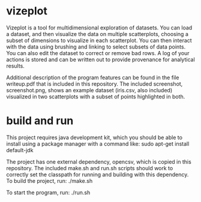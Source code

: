 vizeplot
========

Vizeplot is a tool for multidimensional exploration of datasets. You can load
a dataset, and then visualize the data on multiple scatterplots, choosing a
subset of dimensions to visualize in each scatterplot. You can then interact
with the data using brushing and linking to select subsets of data points. You
can also edit the dataset to correct or remove bad rows. A log of your actions
is stored and can be written out to provide provenance for analytical results.

Additional description of the program features can be found in the file 
writeup.pdf that is included in this repository. The included screenshot,
screenshot.png, shows an example dataset (iris.csv, also included) visualized
in two scatterplots with a subset of points highlighted in both.


build and run
=============

This project requires java development kit, which you should be able to install
using a package manager with a command like:
sudo apt-get install default-jdk

The project has one external dependency, opencsv, which is copied in this 
repository. The included make.sh and run.sh scripts should work to correctly
set the classpath for running and building with this dependency. To build the
project, run:
./make.sh

To start the program, run:
./run.sh

